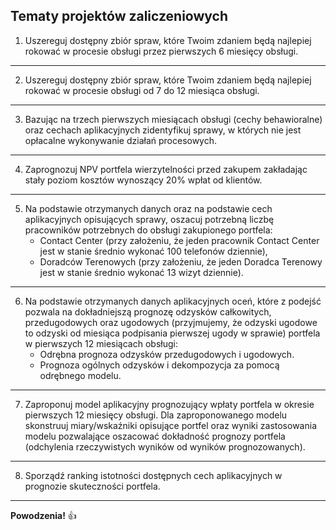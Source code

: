 ## Tematy projektów zaliczeniowych
  
  
  
1. Uszereguj dostępny zbiór spraw, które Twoim zdaniem będą najlepiej rokować w procesie obsługi przez pierwszych 6 miesięcy obsługi. 

---

2. Uszereguj dostępny zbiór spraw, które Twoim zdaniem będą najlepiej rokować w procesie obsługi od 7 do 12 miesiąca obsługi. 

---

3. Bazując na trzech pierwszych miesiącach obsługi (cechy behawioralne) oraz cechach aplikacyjnych zidentyfikuj sprawy, w których nie jest opłacalne wykonywanie działań procesowych.

---

4. Zaprognozuj NPV portfela wierzytelności przed zakupem zakładając stały poziom kosztów wynoszący 20% wpłat od klientów.

---

5. Na podstawie otrzymanych danych oraz na podstawie cech aplikacyjnych opisujących sprawy, oszacuj potrzebną liczbę pracowników potrzebnych do obsługi zakupionego portfela:  
   * Contact Center (przy założeniu, że jeden pracownik Contact Center jest w stanie średnio wykonać 100 telefonów dziennie), 
   * Doradców Terenowych (przy założeniu, że jeden Doradca Terenowy jest w stanie średnio wykonać 13 wizyt dziennie). 

---

6. Na podstawie otrzymanych danych aplikacyjnych oceń, które z podejść pozwala na dokładniejszą prognozę odzysków całkowitych, przedugodowych oraz ugodowych (przyjmujemy, że odzyski ugodowe to odzyski od miesiąca podpisania pierwszej ugody w sprawie) portfela w pierwszych 12 miesiącach obsługi:  
   * Odrębna prognoza odzysków przedugodowych i ugodowych. 
   * Prognoza ogólnych odzysków i dekompozycja za pomocą odrębnego modelu. 

---

7. Zaproponuj model aplikacyjny prognozujący wpłaty portfela w okresie pierwszych 12 miesięcy obsługi. Dla zaproponowanego modelu skonstruuj miary/wskaźniki opisujące portfel oraz wyniki zastosowania modelu pozwalające oszacować dokładność prognozy portfela (odchylenia rzeczywistych wyników od wyników prognozowanych). 

---

8. Sporządź ranking istotności dostępnych cech aplikacyjnych w prognozie skuteczności portfela.

---

**Powodzenia!** :+1:
